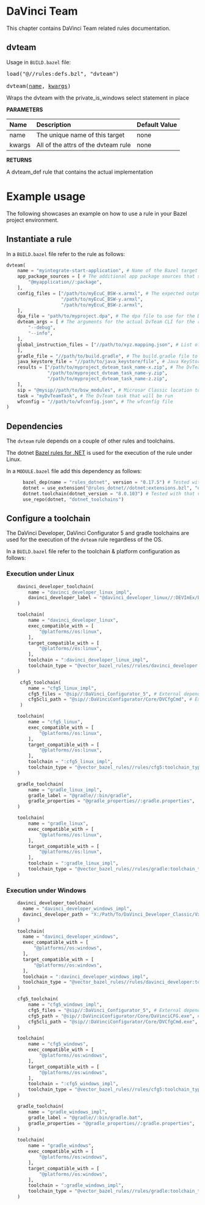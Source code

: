 # DaVinci Team
This chapter contains DaVinci Team related rules documentation. 

<a id="dvteam"></a>

## dvteam

Usage in `BUILD.bazel` file:

<pre>
load("@//rules:defs.bzl", "dvteam")

dvteam(<a href="#dvteam-name">name</a>, <a href="#dvteam-kwargs">kwargs</a>)
</pre>

Wraps the dvteam with the private_is_windows select statement in place

**PARAMETERS**


| Name  | Description | Default Value |
| :------------- | :------------- | :------------- |
| <a id="dvteam-name"></a>name |  The unique name of this target   |  none |
| <a id="dvteam-kwargs"></a>kwargs |  All of the attrs of the dvteam rule   |  none |

**RETURNS**

A dvteam_def rule that contains the actual implementation

# Example usage

The following showcases an example on how to use a rule in your Bazel project environment.

## Instantiate a rule

In a `BUILD.bazel` file refer to the rule as follows:

```python
dvteam(
    name = "myintegrate-start-application", # Name of the Bazel target
    app_package_sources = [ # The additional app package sources that should be integrated
        "@myapplication//:package", 
    ],
    config_files = ["/path/to/myEcuC_BSW-x.armxl", # The expected output files of DaVinci Team
                    "/path/to/myEcuC_BSW-y.armxl",
                    "/path/to/myEcuC_BSW-z.armxl",
    ],
    dpa_file = "path/to/myproject.dpa", # The dpa file to use for the DvTeam run
    dvteam_args = [ # The arguments for the actual DvTeam CLI for the run
        "--debug",
        "--info",
    ],
    global_instruction_files = ["//path/to/xyz.mapping.json", # List of global instruction files. Depending on the instruction type, global instructions may be an addition to or have precedence over App Package specific instructions
    ], 
    gradle_file = "//path/to/build.gradle", # The build.gradle file to run DvTeam with
    java_keystore_file = "//path/to/java_keystore/file", # Java KeyStore file with root certificates
    results = ["/path/to/myproject_dvteam_task_name-x.zip", # The DvTeam run output files
               "/path/to/myproject_dvteam_task_name-y.zip",
               "/path/to/myproject_dvteam_task_name-z.zip",
    ],
    sip = "@mysip//path/to/bsw_modules", # Microsar Classic location to mark it as a dependency
    task = "myDvTeamTask", # The DvTeam task that will be run
    wfconfig = "//path/to/wfconfig.json", # The wfconfig file
)

```
## Dependencies

The ```dvteam``` rule depends on a couple of other rules and toolchains. 

The dotnet [Bazel rules for .NET](https://github.com/bazel-contrib/rules_dotnet/tree/master) is used for the execution of the rule under Linux.

In a ```MODULE.bazel``` file add this dependency as follows:

```python
      bazel_dep(name = "rules_dotnet", version = "0.17.5") # Tested with that version
      dotnet = use_extension("@rules_dotnet//dotnet:extensions.bzl", "dotnet")
      dotnet.toolchain(dotnet_version = "8.0.103") # Tested with that version
      use_repo(dotnet, "dotnet_toolchains")
```

## Configure a toolchain

The DaVinci Developer, DaVinci Configurator 5 and gradle toolchains are used for the execution of the ```dvteam``` rule regardless of the OS.

In a `BUILD.bazel` file refer to the toolchain & platform configuration as follows:

### Execution under Linux

```python
    davinci_developer_toolchain(
        name = "davinci_developer_linux_impl",
        davinci_developer_label = "@davinci_developer_linux//:DEVImEx/bin/DVImEx", # External dependency to the DaVinci Developer CLI tool
    )

    toolchain(
        name = "davinci_developer_linux",
        exec_compatible_with = [
            "@platforms//os:linux",
        ],
        target_compatible_with = [
            "@platforms//os:linux",
        ],
        toolchain = ":davinci_developer_linux_impl",
        toolchain_type = "@vector_bazel_rules//rules/davinci_developer:toolchain_type",
    )

     cfg5_toolchain(
        name = "cfg5_linux_impl",
        cfg5_files = "@sip//:DaVinci_Configurator_5", # External dependency to the Microsar Classic product
        cfg5cli_path = "@sip//:DaVinciConfigurator/Core/DVCfgCmd", # External dependency to the DaVinci Configurator 5 CLI tool
     )

    toolchain(
        name = "cfg5_linux",
        exec_compatible_with = [
            "@platforms//os:linux",
        ],
        target_compatible_with = [
            "@platforms//os:linux",
        ],
        toolchain = ":cfg5_linux_impl",
        toolchain_type = "@vector_bazel_rules//rules/cfg5:toolchain_type",
    )

    gradle_toolchain(
        name = "gradle_linux_impl",
        gradle_label = "@gradle//:bin/gradle",
        gradle_properties = "@gradle_properties//:gradle.properties",
    )

    toolchain(
        name = "gradle_linux",
        exec_compatible_with = [
            "@platforms//os:linux",
        ],
        target_compatible_with = [
            "@platforms//os:linux",
        ],
        toolchain = ":gradle_linux_impl",
        toolchain_type = "@vector_bazel_rules//rules/gradle:toolchain_type",
    )
```

### Execution under Windows

```python
    davinci_developer_toolchain(
      name = "davinci_developer_windows_impl",
      davinci_developer_path = "X:/Path/To/DaVinci_Developer_Classic/Vx_yz",
    )

    toolchain(
      name = "davinci_developer_windows",
      exec_compatible_with = [
          "@platforms//os:windows",
      ],
      target_compatible_with = [
          "@platforms//os:windows",
      ],
      toolchain = ":davinci_developer_windows_impl",
      toolchain_type = "@vector_bazel_rules//rules/davinci_developer:toolchain_type",
    )

    cfg5_toolchain(
        name = "cfg5_windows_impl",
        cfg5_files = "@sip//:DaVinci_Configurator_5", # External dependency to the Microsar Classic product
        cfg5_path = "@sip//:DaVinciConfigurator/Core/DaVinciCFG.exe", # External dependency to the DaVinci Configurator 5 GUI tool
        cfg5cli_path = "@sip//:DaVinciConfigurator/Core/DVCfgCmd.exe", # External dependency to the DaVinci Configurator 5 CLI tool
    )

    toolchain(
        name = "cfg5_windows",
        exec_compatible_with = [
            "@platforms//os:windows",
        ],
        target_compatible_with = [
            "@platforms//os:windows",
        ],
        toolchain = ":cfg5_windows_impl",
        toolchain_type = "@vector_bazel_rules//rules/cfg5:toolchain_type",
    )

    gradle_toolchain(
        name = "gradle_windows_impl",
        gradle_label = "@gradle//:bin/gradle.bat",
        gradle_properties = "@gradle_properties//:gradle.properties",
    )

    toolchain(
        name = "gradle_windows",
        exec_compatible_with = [
            "@platforms//os:windows",
        ],
        target_compatible_with = [
            "@platforms//os:windows",
        ],
        toolchain = ":gradle_windows_impl",
        toolchain_type = "@vector_bazel_rules//rules/gradle:toolchain_type",
    )
```